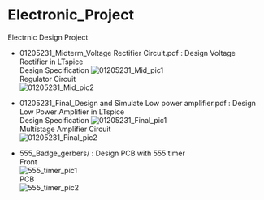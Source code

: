 # Electronic_Project
Electrnic Design Project

- 01205231_Midterm_Voltage Rectifier Circuit.pdf
  : Design Voltage Rectifier in LTspice
  <br /> Design Specification
  ![01205231_Mid_pic1](https://user-images.githubusercontent.com/83958622/220804924-fbfd575a-b2c5-4d11-b42c-e89442536331.png)
  <br /> Regulator Circuit
  <br />![01205231_Mid_pic2](https://user-images.githubusercontent.com/83958622/220805206-e10fcff7-d237-4130-b821-2c34319bb165.png)

- 01205231_Final_Design and Simulate Low power amplifier.pdf
  : Design Low Power Amplifier in LTspice
  <br /> Design Specification
  ![01205231_Final_pic1](https://user-images.githubusercontent.com/83958622/220805759-f5ed868e-46a1-4da1-9fe1-81211793d6e9.png)
  <br /> Multistage Amplifier Circuit
  <br />![01205231_Final_pic2](https://user-images.githubusercontent.com/83958622/220805836-d90d41e8-663a-437e-a60a-cfa876b591e3.png)
  
- 555_Badge_gerbers/
  : Design PCB with 555 timer
  <br /> Front
  <br />![555_timer_pic1](https://user-images.githubusercontent.com/83958622/220806177-090064cc-f850-4dc1-9f7a-222bac094158.png)
  <br /> PCB
  <br />![555_timer_pic2](https://user-images.githubusercontent.com/83958622/220806217-3a6f3654-6c78-4122-aeb2-83add5ca2db5.png)




